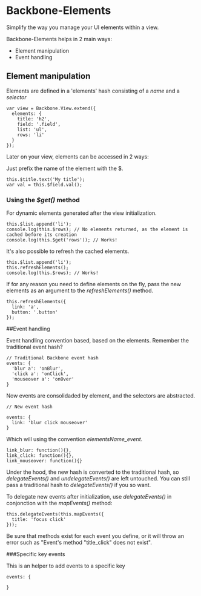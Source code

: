 # Backbone-Elements

Simplify the way you manage your UI elements within a view.  

Backbone-Elements helps in 2 main ways: 

* Element manipulation
* Event handling

## Element manipulation

Elements are defined in a 'elements' hash consisting of a *name* and a *selector*

    var view = Backbone.View.extend({
      elements: {
        title: 'h2',
        field: '.field',
        list: 'ul',
        rows: 'li'        
      }
    });
    
Later on your view, elements can be accessed in 2 ways:

Just prefix the name of the element with the $. 

    this.$title.text('My title');
    var val = this.$field.val();
    
### Using the *$get()* method 
For dynamic elements generated after the view initialization.

    this.$list.append('li');
    console.log(this.$rows); // No elements returned, as the element is cached before its creation
    console.log(this.$get('rows')); // Works!
    
It's also possible to refresh the cached elements.

    this.$list.append('li');
    this.refreshElements();
    console.log(this.$rows); // Works!
    
If for any reason you need to define elements on the fly, pass the new elements 
as an argument to the *refreshElements()* method.

    this.refreshElements({
      link: 'a',
      button: '.button'
    });
    
##Event handling

Event handling convention based, based on the elements. Remember the traditional event hash? 

    // Traditional Backbone event hash
    events: {
      'blur a': 'onBlur',
      'click a': 'onClick',
      'mouseover a': 'onOver'     
    }
    
Now events are consolidaded by element, and the selectors are abstracted.

    // New event hash
    
    events: {
      link: 'blur click mouseover'
    }
    
Which will using the convention *elementsName_event*.
    
    link_blur: function(){},
    link_click: function(){},
    link_mouseover: function(){}
    
Under the hood, the new hash is converted to the traditional hash, so *delegateEvents()* 
and *undelegateEvents()* are left untouched. You can still pass a traditional hash to *delegateEvents()* if you
so want.

To delegate new events after initialization, use *delegateEvents()* in conjonction with the *mapEvents()* method:

    this.delegateEvents(this.mapEvents({
      title: 'focus click'
    }));
    
Be sure that methods exist for each event you define, or it will 
throw an error such as "Event's method "title_click" does not exist".

###Specific key events

This is an helper to add events to a specific key

    events: {
    
    }

    
    